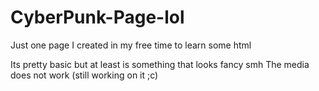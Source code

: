 # CyberPunk-Page-lol
Just one page I created in my free time to learn some html

Its pretty basic but at least is something that looks fancy smh
The media does not work (still working on it ;c)

